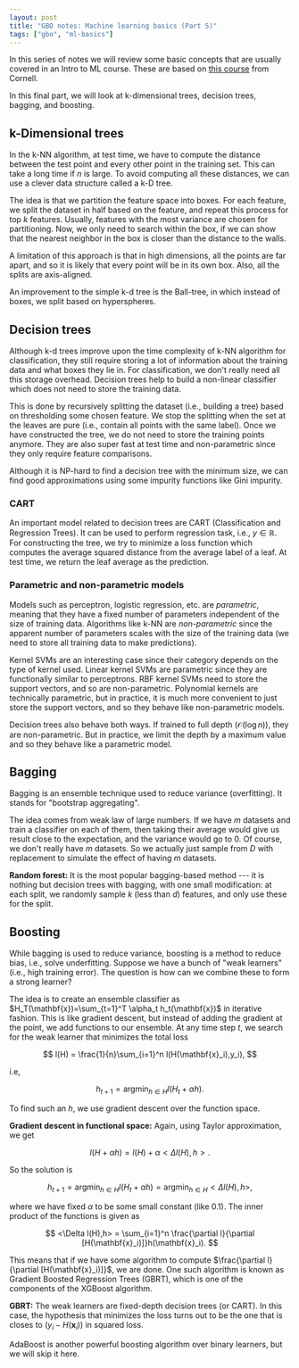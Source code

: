 ```yaml
---
layout: post
title: "GBO notes: Machine learning basics (Part 5)"
tags: ["gbo", "ml-basics"]
---
```


In this series of notes we will review some basic concepts that are usually covered in an Intro to ML
course. These are based on [this course](https://www.cs.cornell.edu/courses/cs4780/2018fa/lectures/) from Cornell.

In this final part, we will look at k-dimensional trees, decision trees, bagging, and boosting.

## k-Dimensional trees

In the k-NN algorithm, at test time, we have to compute the distance between the test point
and every other point in the training set. This can take a long time if $n$ is large. To
avoid computing all these distances, we can use a clever data structure called a k-D tree.

The idea is that we partition the feature space into boxes. For each feature, we split the
dataset in half based on the feature, and repeat this process for top $k$ features. Usually,
features with the most variance are chosen for partitioning. Now, we only need to search
within the box, if we can show that the nearest neighbor in the box is closer than the
distance to the walls.

A limitation of this approach is that in high dimensions, all the points are far apart, and
so it is likely that every point will be in its own box. Also, all the splits are axis-aligned.

An improvement to the simple k-d tree is the Ball-tree, in which instead of boxes, we split
based on hyperspheres.

## Decision trees

Although k-d trees improve upon the time complexity of k-NN algorithm for classification,
they still require storing a lot of information about the training data and what boxes they
lie in. For classification, we don't really need all this storage overhead. Decision
trees help to build a non-linear classifier which does not need to store the training data.

This is done by recursively splitting the dataset (i.e., building a tree) based on thresholding
some chosen feature. We stop the splitting when the set at the leaves are pure (i.e., contain
all points with the same label). Once we have constructed the tree, we do not need to store
the training points anymore. They are also super fast at test time and non-parametric since
they only require feature comparisons.

Although it is NP-hard to find a decision tree with the minimum size, we can find good
approximations using some impurity functions like Gini impurity.

### CART

An important model related to decision trees are CART (Classification and Regression Trees).
It can be used to perform regression task, i.e., $y\in \mathbb{R}$. For constructing the
tree, we try to minimize a loss function which computes the average squared distance from the
average label of a leaf. At test time, we return the leaf average as the prediction.

### Parametric and non-parametric models

Models such as perceptron, logistic regression, etc. are *parametric*, meaning that they
have a fixed number of parameters independent of the size of training data. Algorithms like 
k-NN are *non-parametric* since the apparent number of parameters scales with the size 
of the training data (we need to store all training data to make predictions).

Kernel SVMs are an interesting case since their category depends on the type of kernel used.
Linear kernel SVMs are parametric since they are functionally similar to perceptrons.
RBF kernel SVMs need to store the support vectors, and so are non-parametric. Polynomial
kernels are technically parametric, but in practice, it is much more convenient to just
store the support vectors, and so they behave like non-parametric models.

Decision trees also behave both ways. If trained to full depth ($\mathcal{O}(\log n)$), they
are non-parametric. But in practice, we limit the depth by a maximum value and so they
behave like a parametric model.

## Bagging

Bagging is an ensemble technique used to reduce variance (overfitting). It stands for
"bootstrap aggregating".

The idea comes from weak law of large numbers. If we have $m$ datasets and train a classifier
on each of them, then taking their average would give us result close to the expectation,
and the variance would go to 0. Of course, we don't really have $m$ datasets. So we actually
just sample from $D$ with replacement to simulate the effect of having $m$ datasets.

**Random forest:** It is the most popular bagging-based method --- it is nothing but decision
trees with bagging, with one small modification: at each split, we randomly sample $k$ (less than
$d$) features, and only use these for the split.

## Boosting

While bagging is used to reduce variance, boosting is a method to reduce bias, i.e., solve
underfitting. Suppose we have a bunch of "weak learners" (i.e., high training error). The
question is how can we combine these to form a strong learner?

The idea is to create an ensemble classifier as $H_T(\mathbf{x})=\sum_{t=1}^T \alpha_t h_t(\mathbf{x})$
in iterative fashion. This is like gradient descent, but instead of adding the gradient at the
point, we add functions to our ensemble. At any time step $t$, we search for the weak learner
that minimizes the total loss

$$ l(H) = \frac{1}{n}\sum_{i=1}^n l(H(\mathbf{x}_i),y_i), $$

i.e,

$$ h_{t+1} = \operatorname{argmin}_{h\in H} l(H_t + \alpha h). $$

To find such an $h$, we use gradient descent over the function space.

**Gradient descent in functional space:** Again, using Taylor approximation, we get

$$ l(H + \alpha h) = l(H) + \alpha <\Delta l(H),h>. $$

So the solution is

$$ h_{t+1} = \operatorname{argmin}_{h\in H} l(H_t + \alpha h) = \operatorname{argmin}_{h\in H} <\Delta l(H),h>, $$

where we have fixed $\alpha$ to be some small constant (like 0.1). The inner product of the
functions is given as

$$ <\Delta l(H),h> = \sum_{i=1}^n \frac{\partial l}{\partial [H(\mathbf{x}_i)]}h(\mathbf{x}_i). $$

This means that if we have some algorithm to compute $\frac{\partial l}{\partial [H(\mathbf{x}_i)]}$,
we are done. One such algorithm is known as Gradient Boosted Regression Trees (GBRT), which is
one of the components of the XGBoost algorithm.

**GBRT:** The weak learners are fixed-depth decision trees (or CART). In this case, the hypothesis
that minimizes the loss turns out to be the one that is closes to $(y_i - H(\mathbf{x}_i))$ in
squared loss.

AdaBoost is another powerful boosting algorithm over binary learners, but we will skip it here.
